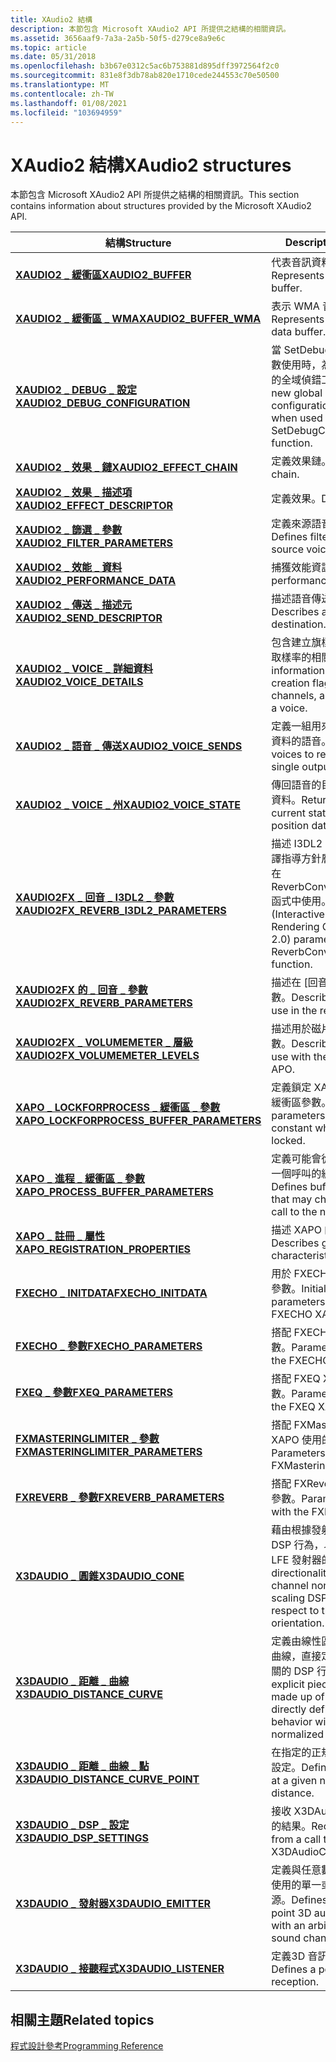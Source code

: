 ```yaml
---
title: XAudio2 結構
description: 本節包含 Microsoft XAudio2 API 所提供之結構的相關資訊。
ms.assetid: 3656aaf9-7a3a-2a5b-50f5-d279ce8a9e6c
ms.topic: article
ms.date: 05/31/2018
ms.openlocfilehash: b3b67e0312c5ac6b753881d895dff3972564f2c0
ms.sourcegitcommit: 831e8f3db78ab820e1710cede244553c70e50500
ms.translationtype: MT
ms.contentlocale: zh-TW
ms.lasthandoff: 01/08/2021
ms.locfileid: "103694959"
---
```

# <a name="xaudio2-structures"></a><span data-ttu-id="6f6da-103">XAudio2 結構</span><span class="sxs-lookup"><span data-stu-id="6f6da-103">XAudio2 structures</span></span>

<span data-ttu-id="6f6da-104">本節包含 Microsoft XAudio2 API 所提供之結構的相關資訊。</span><span class="sxs-lookup"><span data-stu-id="6f6da-104">This section contains information about structures provided by the Microsoft XAudio2 API.</span></span>



| <span data-ttu-id="6f6da-105">結構</span><span class="sxs-lookup"><span data-stu-id="6f6da-105">Structure</span></span>                                                                                 | <span data-ttu-id="6f6da-106">Description</span><span class="sxs-lookup"><span data-stu-id="6f6da-106">Description</span></span>                                                                                                                                    |
|-------------------------------------------------------------------------------------------|------------------------------------------------------------------------------------------------------------------------------------------------|
| [<span data-ttu-id="6f6da-107">**XAUDIO2 \_ 緩衝區**</span><span class="sxs-lookup"><span data-stu-id="6f6da-107">**XAUDIO2\_BUFFER**</span></span>](/windows/desktop/api/xaudio2/ns-xaudio2-xaudio2_buffer)                                                 | <span data-ttu-id="6f6da-108">代表音訊資料緩衝區。</span><span class="sxs-lookup"><span data-stu-id="6f6da-108">Represents an audio data buffer.</span></span><br/>                                                                                                    |
| [<span data-ttu-id="6f6da-109">**XAUDIO2 \_ 緩衝區 \_ WMA**</span><span class="sxs-lookup"><span data-stu-id="6f6da-109">**XAUDIO2\_BUFFER\_WMA**</span></span>](/windows/desktop/api/xaudio2/ns-xaudio2-xaudio2_buffer_wma)                                        | <span data-ttu-id="6f6da-110">表示 WMA 音訊資料緩衝區。</span><span class="sxs-lookup"><span data-stu-id="6f6da-110">Represents a WMA audio data buffer.</span></span><br/>                                                                                                 |
| [<span data-ttu-id="6f6da-111">**XAUDIO2 \_ DEBUG \_ 設定**</span><span class="sxs-lookup"><span data-stu-id="6f6da-111">**XAUDIO2\_DEBUG\_CONFIGURATION**</span></span>](/windows/desktop/api/xaudio2/ns-xaudio2-xaudio2_debug_configuration)                      | <span data-ttu-id="6f6da-112">當 SetDebugConfiguration 函數使用時，為 XAudio2 設定新的全域偵錯工具設定。</span><span class="sxs-lookup"><span data-stu-id="6f6da-112">Sets a new global debug configuration for XAudio2 when used by the SetDebugConfiguration function.</span></span>                                             |
| [<span data-ttu-id="6f6da-113">**XAUDIO2 \_ 效果 \_ 鏈**</span><span class="sxs-lookup"><span data-stu-id="6f6da-113">**XAUDIO2\_EFFECT\_CHAIN**</span></span>](/windows/desktop/api/xaudio2/ns-xaudio2-xaudio2_effect_chain)                                    | <span data-ttu-id="6f6da-114">定義效果鏈。</span><span class="sxs-lookup"><span data-stu-id="6f6da-114">Defines an effect chain.</span></span><br/>                                                                                                            |
| [<span data-ttu-id="6f6da-115">**XAUDIO2 \_ 效果 \_ 描述項**</span><span class="sxs-lookup"><span data-stu-id="6f6da-115">**XAUDIO2\_EFFECT\_DESCRIPTOR**</span></span>](/windows/desktop/api/xaudio2/ns-xaudio2-xaudio2_effect_descriptor)                          | <span data-ttu-id="6f6da-116">定義效果。</span><span class="sxs-lookup"><span data-stu-id="6f6da-116">Defines an effect.</span></span><br/>                                                                                                                  |
| [<span data-ttu-id="6f6da-117">**XAUDIO2 \_ 篩選 \_ 參數**</span><span class="sxs-lookup"><span data-stu-id="6f6da-117">**XAUDIO2\_FILTER\_PARAMETERS**</span></span>](/windows/desktop/api/xaudio2/ns-xaudio2-xaudio2_filter_parameters)                          | <span data-ttu-id="6f6da-118">定義來源語音的篩選參數。</span><span class="sxs-lookup"><span data-stu-id="6f6da-118">Defines filter parameters for a source voice.</span></span><br/>                                                                                       |
| [<span data-ttu-id="6f6da-119">**XAUDIO2 \_ 效能 \_ 資料**</span><span class="sxs-lookup"><span data-stu-id="6f6da-119">**XAUDIO2\_PERFORMANCE\_DATA**</span></span>](/windows/desktop/api/xaudio2/ns-xaudio2-xaudio2_performance_data)                            | <span data-ttu-id="6f6da-120">捕獲效能資訊。</span><span class="sxs-lookup"><span data-stu-id="6f6da-120">Retrieves performance information.</span></span><br/>                                                                                                  |
| [<span data-ttu-id="6f6da-121">**XAUDIO2 \_ 傳送 \_ 描述元**</span><span class="sxs-lookup"><span data-stu-id="6f6da-121">**XAUDIO2\_SEND\_DESCRIPTOR**</span></span>](/windows/desktop/api/xaudio2/ns-xaudio2-xaudio2_send_descriptor)                              | <span data-ttu-id="6f6da-122">描述語音傳送目的地。</span><span class="sxs-lookup"><span data-stu-id="6f6da-122">Describes a voice send destination.</span></span><br/>                                                                                                 |
| [<span data-ttu-id="6f6da-123">**XAUDIO2 \_ VOICE \_ 詳細資料**</span><span class="sxs-lookup"><span data-stu-id="6f6da-123">**XAUDIO2\_VOICE\_DETAILS**</span></span>](/windows/desktop/api/xaudio2/ns-xaudio2-xaudio2_voice_details)                                  | <span data-ttu-id="6f6da-124">包含建立旗標、輸入通道和語音取樣率的相關資訊。</span><span class="sxs-lookup"><span data-stu-id="6f6da-124">Contains information about the creation flags, input channels, and sample rate of a voice.</span></span><br/>                                          |
| [<span data-ttu-id="6f6da-125">**XAUDIO2 \_ 語音 \_ 傳送**</span><span class="sxs-lookup"><span data-stu-id="6f6da-125">**XAUDIO2\_VOICE\_SENDS**</span></span>](/windows/desktop/api/xaudio2/ns-xaudio2-xaudio2_voice_sends)                                      | <span data-ttu-id="6f6da-126">定義一組用來接收單一輸出語音資料的語音。</span><span class="sxs-lookup"><span data-stu-id="6f6da-126">Defines a set of voices to receive data from a single output voice.</span></span><br/>                                                                 |
| [<span data-ttu-id="6f6da-127">**XAUDIO2 \_ VOICE \_ 州**</span><span class="sxs-lookup"><span data-stu-id="6f6da-127">**XAUDIO2\_VOICE\_STATE**</span></span>](/windows/desktop/api/xaudio2/ns-xaudio2-xaudio2_voice_state)                                      | <span data-ttu-id="6f6da-128">傳回語音的目前狀態和游標位置資料。</span><span class="sxs-lookup"><span data-stu-id="6f6da-128">Returns the voice's current state and cursor position data.</span></span><br/>                                                                         |
| [<span data-ttu-id="6f6da-129">**XAUDIO2FX \_ 回音 \_ I3DL2 \_ 參數**</span><span class="sxs-lookup"><span data-stu-id="6f6da-129">**XAUDIO2FX\_REVERB\_I3DL2\_PARAMETERS**</span></span>](/windows/desktop/api/xaudio2fx/ns-xaudio2fx-xaudio2fx_reverb_i3dl2_parameters)         | <span data-ttu-id="6f6da-130">描述 I3DL2 (互動式3D 音訊轉譯指導方針層級 2.0) 參數，以在 ReverbConvertI3DL2ToNative 函式中使用。</span><span class="sxs-lookup"><span data-stu-id="6f6da-130">Describes I3DL2 (Interactive 3D Audio Rendering Guidelines Level 2.0) parameters for use in the ReverbConvertI3DL2ToNative function.</span></span>           |
| [<span data-ttu-id="6f6da-131">**XAUDIO2FX 的 \_ 回音 \_ 參數**</span><span class="sxs-lookup"><span data-stu-id="6f6da-131">**XAUDIO2FX\_REVERB\_PARAMETERS**</span></span>](/windows/desktop/api/xaudio2fx/ns-xaudio2fx-xaudio2fx_reverb_parameters)                      | <span data-ttu-id="6f6da-132">描述在 [回音] APO 中使用的參數。</span><span class="sxs-lookup"><span data-stu-id="6f6da-132">Describes parameters for use in the reverb APO.</span></span>                                                                                                |
| [<span data-ttu-id="6f6da-133">**XAUDIO2FX \_ VOLUMEMETER \_ 層級**</span><span class="sxs-lookup"><span data-stu-id="6f6da-133">**XAUDIO2FX\_VOLUMEMETER\_LEVELS**</span></span>](/windows/desktop/api/xaudio2fx/ns-xaudio2fx-xaudio2fx_volumemeter_levels)                    | <span data-ttu-id="6f6da-134">描述用於磁片區計量 APO 的參數。</span><span class="sxs-lookup"><span data-stu-id="6f6da-134">Describes parameters for use with the volume meter APO.</span></span>                                                                                        |
| [<span data-ttu-id="6f6da-135">**XAPO \_ LOCKFORPROCESS \_ 緩衝區 \_ 參數**</span><span class="sxs-lookup"><span data-stu-id="6f6da-135">**XAPO\_LOCKFORPROCESS\_BUFFER\_PARAMETERS**</span></span>](/windows/win32/api/xapo/ns-xapo-xapo_lockforprocess_parameters) | <span data-ttu-id="6f6da-136">定義鎖定 XAPO 時保持不變的緩衝區參數。</span><span class="sxs-lookup"><span data-stu-id="6f6da-136">Defines buffer parameters that remain constant while an XAPO is locked.</span></span><br/>                                                             |
| [<span data-ttu-id="6f6da-137">**XAPO \_ 進程 \_ 緩衝區 \_ 參數**</span><span class="sxs-lookup"><span data-stu-id="6f6da-137">**XAPO\_PROCESS\_BUFFER\_PARAMETERS**</span></span>](/windows/desktop/api/xapo/ns-xapo-xapo_process_buffer_parameters)               | <span data-ttu-id="6f6da-138">定義可能會從一個呼叫變更為下一個呼叫的緩衝區參數。</span><span class="sxs-lookup"><span data-stu-id="6f6da-138">Defines buffer parameters that may change from one call to the next.</span></span><br/>                                                                |
| [<span data-ttu-id="6f6da-139">**XAPO \_ 註冊 \_ 屬性**</span><span class="sxs-lookup"><span data-stu-id="6f6da-139">**XAPO\_REGISTRATION\_PROPERTIES**</span></span>](/windows/desktop/api/xapo/ns-xapo-xapo_registration_properties)                    | <span data-ttu-id="6f6da-140">描述 XAPO 的一般特性。</span><span class="sxs-lookup"><span data-stu-id="6f6da-140">Describes general characteristics of an XAPO.</span></span><br/>                                                                                       |
| [<span data-ttu-id="6f6da-141">**FXECHO \_ INITDATA**</span><span class="sxs-lookup"><span data-stu-id="6f6da-141">**FXECHO\_INITDATA**</span></span>](/windows/desktop/api/xapofx/ns-xapofx-fxecho_initdata)                                               | <span data-ttu-id="6f6da-142">用於 FXECHO XAPO 的初始化參數。</span><span class="sxs-lookup"><span data-stu-id="6f6da-142">Initialization parameters for use with the FXECHO XAPO.</span></span><br/>                                                                             |
| [<span data-ttu-id="6f6da-143">**FXECHO \_ 參數**</span><span class="sxs-lookup"><span data-stu-id="6f6da-143">**FXECHO\_PARAMETERS**</span></span>](/windows/desktop/api/xapofx/ns-xapofx-fxecho_parameters)                                           | <span data-ttu-id="6f6da-144">搭配 FXECHO XAPO 使用的參數。</span><span class="sxs-lookup"><span data-stu-id="6f6da-144">Parameters for use with the FXECHO XAPO.</span></span><br/>                                                                                            |
| [<span data-ttu-id="6f6da-145">**FXEQ \_ 參數**</span><span class="sxs-lookup"><span data-stu-id="6f6da-145">**FXEQ\_PARAMETERS**</span></span>](/windows/desktop/api/xapofx/ns-xapofx-fxeq_parameters)                                               | <span data-ttu-id="6f6da-146">搭配 FXEQ XAPO 使用的參數。</span><span class="sxs-lookup"><span data-stu-id="6f6da-146">Parameters for use with the FXEQ XAPO.</span></span><br/>                                                                                              |
| [<span data-ttu-id="6f6da-147">**FXMASTERINGLIMITER \_ 參數**</span><span class="sxs-lookup"><span data-stu-id="6f6da-147">**FXMASTERINGLIMITER\_PARAMETERS**</span></span>](/windows/desktop/api/xapofx/ns-xapofx-fxmasteringlimiter_parameters)                   | <span data-ttu-id="6f6da-148">搭配 FXMasteringLimiter XAPO 使用的參數。</span><span class="sxs-lookup"><span data-stu-id="6f6da-148">Parameters for use with the FXMasteringLimiter XAPO.</span></span><br/>                                                                                |
| [<span data-ttu-id="6f6da-149">**FXREVERB \_ 參數**</span><span class="sxs-lookup"><span data-stu-id="6f6da-149">**FXREVERB\_PARAMETERS**</span></span>](/windows/desktop/api/xapofx/ns-xapofx-fxreverb_parameters)                                       | <span data-ttu-id="6f6da-150">搭配 FXReverb XAPO 使用的參數。</span><span class="sxs-lookup"><span data-stu-id="6f6da-150">Parameters for use with the FXReverb XAPO.</span></span><br/>                                                                                          |
| [<span data-ttu-id="6f6da-151">**X3DAUDIO \_ 圓錐**</span><span class="sxs-lookup"><span data-stu-id="6f6da-151">**X3DAUDIO\_CONE**</span></span>](/windows/desktop/api/x3daudio/ns-x3daudio-x3daudio_cone)                                                   | <span data-ttu-id="6f6da-152">藉由根據發射器的方向來調整 DSP 行為，以指定單一通道非 LFE 發射器的方向。</span><span class="sxs-lookup"><span data-stu-id="6f6da-152">Specifies directionality for a single-channel non-LFE emitter by scaling DSP behavior with respect to the emitter's orientation.</span></span><br/>    |
| [<span data-ttu-id="6f6da-153">**X3DAUDIO \_ 距離 \_ 曲線**</span><span class="sxs-lookup"><span data-stu-id="6f6da-153">**X3DAUDIO\_DISTANCE\_CURVE**</span></span>](/windows/desktop/api/x3daudio/ns-x3daudio-x3daudio_distance_curve)                              | <span data-ttu-id="6f6da-154">定義由線性區段組成的明確分段曲線，直接定義與標準化距離相關的 DSP 行為。</span><span class="sxs-lookup"><span data-stu-id="6f6da-154">Defines an explicit piecewise curve made up of linear segments, directly defining DSP behavior with respect to normalized distance.</span></span><br/> |
| [<span data-ttu-id="6f6da-155">**X3DAUDIO \_ 距離 \_ 曲線 \_ 點**</span><span class="sxs-lookup"><span data-stu-id="6f6da-155">**X3DAUDIO\_DISTANCE\_CURVE\_POINT**</span></span>](/windows/desktop/api/x3daudio/ns-x3daudio-x3daudio_distance_curve_point)                 | <span data-ttu-id="6f6da-156">在指定的正規化距離定義 DSP 設定。</span><span class="sxs-lookup"><span data-stu-id="6f6da-156">Defines a DSP setting at a given normalized distance.</span></span><br/>                                                                               |
| [<span data-ttu-id="6f6da-157">**X3DAUDIO \_ DSP \_ 設定**</span><span class="sxs-lookup"><span data-stu-id="6f6da-157">**X3DAUDIO\_DSP\_SETTINGS**</span></span>](/windows/desktop/api/x3daudio/ns-x3daudio-x3daudio_dsp_settings)                                  | <span data-ttu-id="6f6da-158">接收 X3DAudioCalculate 呼叫的結果。</span><span class="sxs-lookup"><span data-stu-id="6f6da-158">Receives the results from a call to X3DAudioCalculate.</span></span><br/>                                                                              |
| [<span data-ttu-id="6f6da-159">**X3DAUDIO \_ 發射器**</span><span class="sxs-lookup"><span data-stu-id="6f6da-159">**X3DAUDIO\_EMITTER**</span></span>](/windows/desktop/api/x3daudio/ns-x3daudio-x3daudio_emitter)                                             | <span data-ttu-id="6f6da-160">定義與任意數量的音效頻道搭配使用的單一或多點3D 音訊來源。</span><span class="sxs-lookup"><span data-stu-id="6f6da-160">Defines a single or multi-point 3D audio source used with an arbitrary number of sound channels.</span></span><br/>                                    |
| [<span data-ttu-id="6f6da-161">**X3DAUDIO \_ 接聽程式**</span><span class="sxs-lookup"><span data-stu-id="6f6da-161">**X3DAUDIO\_LISTENER**</span></span>](/windows/desktop/api/x3daudio/ns-x3daudio-x3daudio_listener)                                           | <span data-ttu-id="6f6da-162">定義3D 音訊接收的點。</span><span class="sxs-lookup"><span data-stu-id="6f6da-162">Defines a point of 3D audio reception.</span></span><br/>                                                                                              |



 

## <a name="related-topics"></a><span data-ttu-id="6f6da-163">相關主題</span><span class="sxs-lookup"><span data-stu-id="6f6da-163">Related topics</span></span>

<dl> <dt>

[<span data-ttu-id="6f6da-164">程式設計參考</span><span class="sxs-lookup"><span data-stu-id="6f6da-164">Programming Reference</span></span>](programming-reference.md)
</dt> </dl>

 

 





